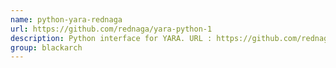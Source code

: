 ```yaml
---
name: python-yara-rednaga
url: https://github.com/rednaga/yara-python-1
description: Python interface for YARA. URL : https://github.com/rednaga/yara-python-1 Groups : blackarch
group: blackarch
---
```


